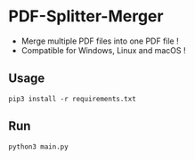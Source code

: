 # PDF-Splitter-Merger

- Merge multiple PDF files into one PDF file !
- Compatible for Windows, Linux and macOS !
## Usage
```
pip3 install -r requirements.txt
```

## Run
```
python3 main.py
```
